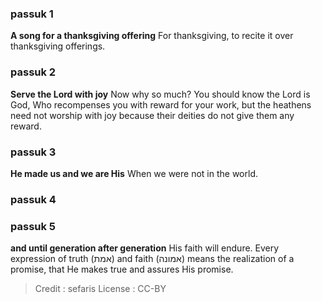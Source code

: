 
### passuk 1
<b>A song for a thanksgiving offering</b> For thanksgiving, to recite it over thanksgiving offerings.

### passuk 2
<b>Serve the Lord with joy</b> Now why so much? You should know the Lord is God, Who recompenses you with reward for your work, but the heathens need not worship with joy because their deities do not give them any reward.

### passuk 3
<b>He made us and we are His</b> When we were not in the world.

### passuk 4

### passuk 5
<b>and until generation after generation</b> His faith will endure. Every expression of truth (אמת) and faith (אמונה) means the realization of a promise, that He makes true and assures His promise.

>Credit : sefaris
>License : CC-BY